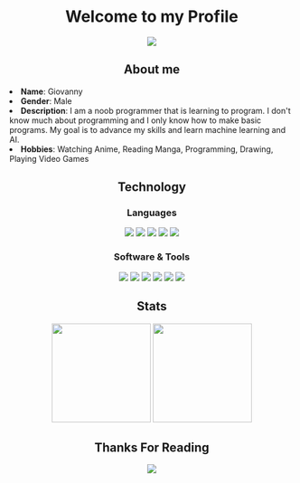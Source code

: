 <h1 align="center">Welcome to my Profile</h1>

<div align="center">
    <img src="https://c.tenor.com/kcJmQpS6eEsAAAAC/solo-leveling-sung.gif">
</div>

<div>
    <h2 align="center">About me</h2>
    <li><b>Name</b>: Giovanny</li>
    <li><b>Gender</b>: Male</li>
    <li><b>Description</b>: I am a noob programmer that is learning to program. I don't know much about programming and I only know how to make basic programs. My goal is to advance my skills and learn machine learning and AI.</li>
    <li><b>Hobbies</b>: Watching Anime, Reading Manga, Programming, Drawing, Playing Video Games</li>
</div>

<div align="center">
    <h2>Technology</h2>
    <h3>Languages</h3>
    <img src="https://img.shields.io/badge/-python-ffd43b?style=for-the-badge&labelColor=306998&logo=python&logoColor=white">
    <img src="https://img.shields.io/badge/-HTML 5-orange?style=for-the-badge&labelColor=orange&logo=html5&logoColor=white">
    <img src="https://img.shields.io/badge/-css 3-blue?style=for-the-badge&labelColor=blue&logo=css3&logoColor=white">
    <img src="https://img.shields.io/badge/-Javascript-F0DB4F?style=for-the-badge&labelColor=F0DB4F&logo=javascript&logoColor=black">
    <img src="https://img.shields.io/badge/-cpp-lightblue?style=for-the-badge&labelColor=lightblue&logo=cplusplus&logoColor=black">
    <h3>Software & Tools</h3>
    <img src="https://img.shields.io/badge/-vs code-2c2f33?style=for-the-badge&labelColor=2c2f33&logo=visualstudiocode&logoColor=blue">
    <img src="https://img.shields.io/badge/-git-orange?style=for-the-badge&labelColor=orange&logo=git&logoColor=black">
    <img src="https://img.shields.io/badge/-github-whitesmoke?style=for-the-badge&labelColor=whitesmoke&logo=github&logoColor=black">
    <img src="https://img.shields.io/badge/-Photoshop-blue?style=for-the-badge&labelColor=blue&logo=adobe-photoshop&logoColor=white">
    <img src="https://img.shields.io/badge/-Node JS-green?style=for-the-badge&labelColor=green&logo=nodejs&logoColor=black">
    <img src="https://img.shields.io/badge/-Premiere Pro-darkblue?style=for-the-badge&labelColor=darkblue&logo=adobe-premiere-pro&logoColor=white">
</div>

<div align="center">
    <h2>Stats</h2>
    <img src="https://github-readme-stats.vercel.app/api/top-langs/?username=giovanny-martinez&layout=compact&theme=city_lights&hide_border=true" height="175px">
    <img src="https://github-readme-stats.vercel.app/api?username=giovanny-martinez&show_icons=true&theme=city_lights&hide_border=true" height="175px">
</div>

<div align="center">
    <h2>Thanks For Reading</h2>
    <img src="https://c.tenor.com/TlUAcBakV2cAAAAC/dragon-ball-super-goku.gif">
</div>
